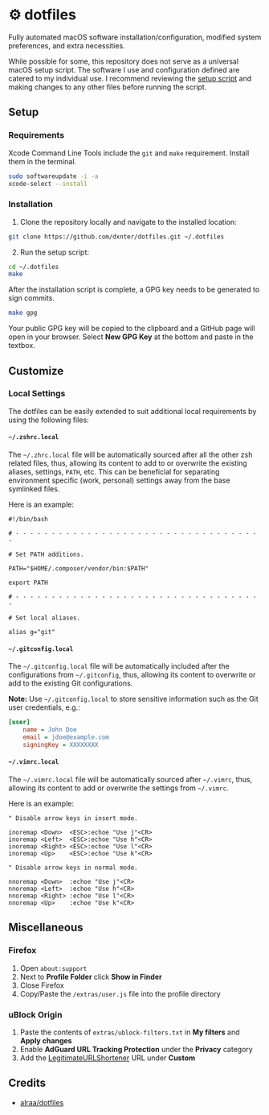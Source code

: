 # ⚙️ dotfiles

Fully automated macOS software installation/configuration, modified system preferences, and extra necessities.

While possible for some, this repository does not serve as a universal macOS setup script. The software I use and configuration defined are catered to my individual use. I recommend reviewing the [setup script](https://github.com/dxnter/dotfiles/blob/main/system/setup.sh) and making changes to any other files before running the script.

## Setup

### Requirements

Xcode Command Line Tools include the `git` and `make` requirement. Install them in the terminal.

```bash
sudo softwareupdate -i -a
xcode-select --install
```

### Installation

1. Clone the repository locally and navigate to the installed location:

```bash
git clone https://github.com/dxnter/dotfiles.git ~/.dotfiles
```

2. Run the setup script:

```bash
cd ~/.dotfiles
make
```

After the installation script is complete, a GPG key needs to be generated to sign commits.
```bash
make gpg
```
Your public GPG key will be copied to the clipboard and a GitHub page will open in your browser. Select **New GPG Key** at the bottom and paste in the textbox.

## Customize

### Local Settings

The dotfiles can be easily extended to suit additional local
requirements by using the following files:

#### `~/.zshrc.local`

The `~/.zhrc.local` file will be automatically sourced after all
the other zsh related files, thus, allowing its content
to add to or overwrite the existing aliases, settings, `PATH`, etc. This can be beneficial for separating environment specific (work, personal) settings away from the base symlinked files.

Here is an example:

```shell
#!/bin/bash

# - - - - - - - - - - - - - - - - - - - - - - - - - - - - - - - - - - -

# Set PATH additions.

PATH="$HOME/.composer/vendor/bin:$PATH"

export PATH

# - - - - - - - - - - - - - - - - - - - - - - - - - - - - - - - - - - -

# Set local aliases.

alias g="git"
```

#### `~/.gitconfig.local`

The `~/.gitconfig.local` file will be automatically included after
the configurations from `~/.gitconfig`, thus, allowing its content
to overwrite or add to the existing Git configurations.

**Note:** Use `~/.gitconfig.local` to store sensitive information
such as the Git user credentials, e.g.:

```ini
[user]
    name = John Doe
    email = jdoe@example.com
    signingKey = XXXXXXXX
```

#### `~/.vimrc.local`

The `~/.vimrc.local` file will be automatically sourced after
`~/.vimrc`, thus, allowing its content to add or overwrite the
settings from `~/.vimrc`.

Here is an example:

```vim
" Disable arrow keys in insert mode.

inoremap <Down>  <ESC>:echoe "Use j"<CR>
inoremap <Left>  <ESC>:echoe "Use h"<CR>
inoremap <Right> <ESC>:echoe "Use l"<CR>
inoremap <Up>    <ESC>:echoe "Use k"<CR>

" Disable arrow keys in normal mode.

nnoremap <Down>  :echoe "Use j"<CR>
nnoremap <Left>  :echoe "Use h"<CR>
nnoremap <Right> :echoe "Use l"<CR>
nnoremap <Up>    :echoe "Use k"<CR>
```

## Miscellaneous

### Firefox

1. Open `about:support`
2. Next to **Profile Folder** click **Show in Finder**
3. Close Firefox
4. Copy/Paste the `/extras/user.js` file into the profile directory

### uBlock Origin

1. Paste the contents of `extras/ublock-filters.txt` in **My filters** and **Apply changes**
2. Enable **AdGuard URL Tracking Protection** under the **Privacy** category
3. Add the [LegitimateURLShortener](https://raw.githubusercontent.com/DandelionSprout/adfilt/master/LegitimateURLShortener.txt) URL under **Custom**

## Credits

- [alraa/dotfiles](https://github.com/alrra/dotfiles)
